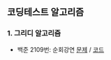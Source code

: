 ## 코딩테스트 알고리즘
### 1. 그리디 알고리즘
- 백준 2109번: 순회강연
 [문제](https://www.acmicpc.net/problem/2109) / [코드](https://github.com/yelinee/coding-test-python/blob/main/greedy/backjun_2109.py)
